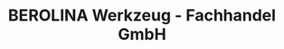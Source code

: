 ---
title: "BEROLINA Werkzeug - Fachhandel GmbH"
url: /berlin/berolina-werkzeug-fachhandel-gmbh/
shop: Eisenwaren
---